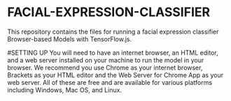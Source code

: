 # FACIAL-EXPRESSION-CLASSIFIER
This repository contains the files for running a facial expression classifier Browser-based Models with TensorFlow.js.

#SETTING UP
You will need to have an internet browser, an HTML editor, and a web server installed on your machine to run the model in your browser. We recommend you use Chrome as your internet browser, Brackets as your HTML editor and the Web Server for Chrome App as your web server. All of these are free and are available for various platforms including Windows, Mac OS, and Linux.
